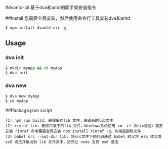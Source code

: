 #dvantd-cli
基于dva和antd的脚手架安装指令

##Install
您需要全局安装，然后使用命令行工具安装dva和antd
```
$ npm install dvantd-cli -g
```

## Usage
### dva init
```bash
$ mkdir myApp && cd myApp
$ dva init
```
### dva new
```bash
$ dva new myApp
$ cd myApp
```
##Package.json script
```
(1) npm run build: 删除旧的lib 文件，编译新的lib文件
(2) rimraf lib: 删除目录下的lib 文件，Windows系统使用 rm -rf（Unix语法）需要安装 rimraf 命令需要全局安装 npm install rimraf -g，作用是删除文件
(3) babel src --out-dir lib: 将src文件下的代码通过 babel 转义将 es6 转义成 es5 词法并输出到 lib 文件夹中，进而让 node 支持 es6 语法
```